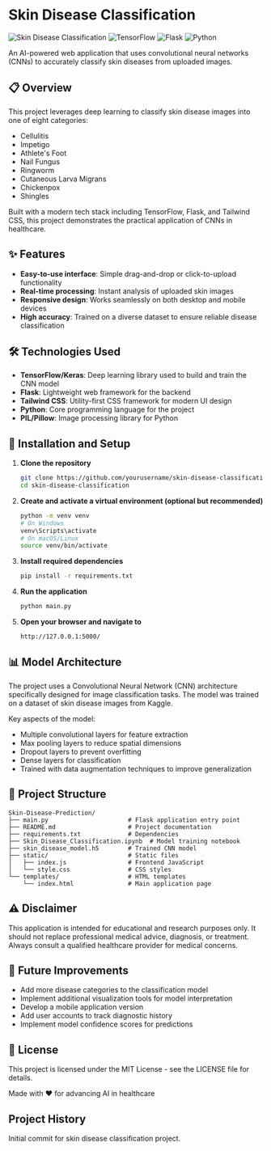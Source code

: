 # Skin Disease Classification

![Skin Disease Classification](https://img.shields.io/badge/Medical%20AI-Skin%20Disease%20Classification-blue)
![TensorFlow](https://img.shields.io/badge/TensorFlow-2.x-orange)
![Flask](https://img.shields.io/badge/Flask-2.x-lightgrey)
![Python](https://img.shields.io/badge/Python-3.8+-informational)

An AI-powered web application that uses convolutional neural networks (CNNs) to accurately classify skin diseases from uploaded images.

## 📋 Overview

This project leverages deep learning to classify skin disease images into one of eight categories:
- Cellulitis
- Impetigo
- Athlete's Foot
- Nail Fungus
- Ringworm
- Cutaneous Larva Migrans
- Chickenpox
- Shingles

Built with a modern tech stack including TensorFlow, Flask, and Tailwind CSS, this project demonstrates the practical application of CNNs in healthcare.

## ✨ Features

- **Easy-to-use interface**: Simple drag-and-drop or click-to-upload functionality
- **Real-time processing**: Instant analysis of uploaded skin images
- **Responsive design**: Works seamlessly on both desktop and mobile devices
- **High accuracy**: Trained on a diverse dataset to ensure reliable disease classification

## 🛠️ Technologies Used

- **TensorFlow/Keras**: Deep learning library used to build and train the CNN model
- **Flask**: Lightweight web framework for the backend
- **Tailwind CSS**: Utility-first CSS framework for modern UI design
- **Python**: Core programming language for the project
- **PIL/Pillow**: Image processing library for Python

## 🔧 Installation and Setup

1. **Clone the repository**
   ```bash
   git clone https://github.com/yourusername/skin-disease-classification.git
   cd skin-disease-classification
   ```

2. **Create and activate a virtual environment (optional but recommended)**
   ```bash
   python -m venv venv
   # On Windows
   venv\Scripts\activate
   # On macOS/Linux
   source venv/bin/activate
   ```

3. **Install required dependencies**
   ```bash
   pip install -r requirements.txt
   ```

4. **Run the application**
   ```bash
   python main.py
   ```

5. **Open your browser and navigate to**
   ```
   http://127.0.0.1:5000/
   ```

## 📊 Model Architecture

The project uses a Convolutional Neural Network (CNN) architecture specifically designed for image classification tasks. The model was trained on a dataset of skin disease images from Kaggle.

Key aspects of the model:
- Multiple convolutional layers for feature extraction
- Max pooling layers to reduce spatial dimensions
- Dropout layers to prevent overfitting
- Dense layers for classification
- Trained with data augmentation techniques to improve generalization

## 📁 Project Structure

```
Skin-Disease-Prediction/
├── main.py                      # Flask application entry point
├── README.md                    # Project documentation
├── requirements.txt             # Dependencies
├── Skin_Disease_Classification.ipynb  # Model training notebook
├── skin_disease_model.h5        # Trained CNN model
├── static/                      # Static files
│   ├── index.js                 # Frontend JavaScript
│   └── style.css                # CSS styles
└── templates/                   # HTML templates
    └── index.html               # Main application page
```

## ⚠️ Disclaimer

This application is intended for educational and research purposes only. It should not replace professional medical advice, diagnosis, or treatment. Always consult a qualified healthcare provider for medical concerns.

## 🔮 Future Improvements

- Add more disease categories to the classification model
- Implement additional visualization tools for model interpretation
- Develop a mobile application version
- Add user accounts to track diagnostic history
- Implement model confidence scores for predictions

## 📝 License

This project is licensed under the MIT License - see the LICENSE file for details.


Made with ❤️ for advancing AI in healthcare

## Project History

Initial commit for skin disease classification project.